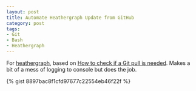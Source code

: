 ```yaml
---
layout: post
title: Automate Heathergraph Update from GitHub
category: post
tags:
- Git
- Bash
- Heathergraph
---
```

For [heathergraph](http://idiotandrobot.com/blog/heathergraph/), based on [How to check if a Git pull is needed](http://idiotandrobot.com/blog/is-a-git-pull-needed/). Makes a bit of a mess of logging to console but does the job.

{% gist 8897bac8f1cfd97677c22554eb46f22f %}
